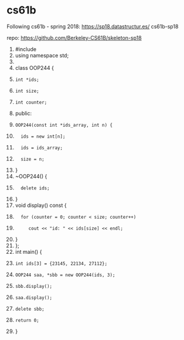 # cs61b
Following cs61b - spring 2018: https://sp18.datastructur.es/ cs61b-sp18 

repo: https://github.com/Berkeley-CS61B/skeleton-sp18

1.  #include <iostream>
2.  using namespace std;
3.
4.  class OOP244 {
5.     int *ids;
6.     int size;
7.     int counter;
8.   public:
9.     OOP244(const int *ids_array, int n) {
10.       ids = new int[n];
11.       ids = ids_array;
12.       size = n;
13.    }
14.    ~OOP244() {
15.       delete ids;
16.    }
17.    void display() const {
18.       for (counter = 0; counter < size; counter++)
19.          cout << "id: " << ids[size] << endl; 
20.    }
21. };
22. int main() {
23.     int ids[3] = {23145, 22134, 27112};
24.     OOP244 saa, *sbb = new OOP244(ids, 3);    
25.     sbb.display();
26.     saa.display();  
27.     delete sbb;
28.     return 0;
29. }
